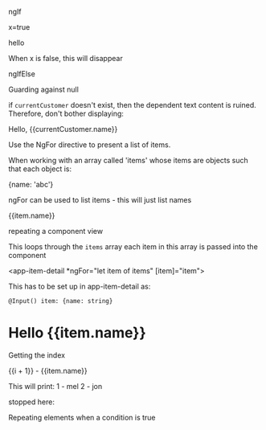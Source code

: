 ngIf

x=true
<p *ngIf="x">hello</p>

When x is false, this will disappear

ngIfElse

Guarding against null

if `currentCustomer` doesn't exist, then the dependent text content is ruined.  Therefore, don't bother displaying:

<div *ngIf="currentCustomer">Hello, {{currentCustomer.name}}</div>

Use the NgFor directive to present a list of items.

When working with an array called 'items' whose items are objects such that each object is: 

{name: 'abc'}

ngFor can be used to list items - this will just list names

<div *ngFor="let item of items">{{item.name}}</div>

repeating a component view

This loops through the `items` array
each item in this array is passed into the component

<app-item-detail *ngFor="let item of items" [item]="item"></app-item-detail>


This has to be set up in app-item-detail as: 

`@Input() item: {name: string}`
<h1 *ngIf="item">Hello {{item.name}}</h1>

Getting the index

<div *ngFor="let item of items; let i=index">{{i + 1}} - {{item.name}}</div>

This will print: 
1 - mel
2 - jon


stopped here: 

Repeating elements when a condition is true